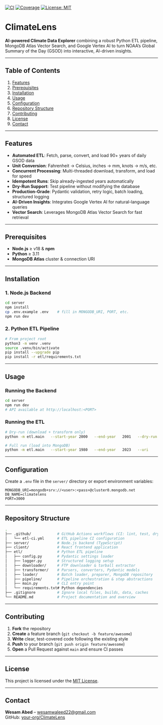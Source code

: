 [![CI](https://github.com/your-org/ClimateLens/actions/workflows/etl-ci.yml/badge.svg)](https://github.com/your-org/ClimateLens/actions/workflows/etl-ci.yml) [![Coverage](https://img.shields.io/codecov/c/github/your-org/ClimateLens)](https://codecov.io/gh/your-org/ClimateLens) [![License: MIT](https://img.shields.io/badge/License-MIT-blue.svg)](LICENSE)

# ClimateLens

**AI-powered Climate Data Explorer** combining a robust Python ETL pipeline, MongoDB Atlas Vector Search, and Google Vertex AI to turn NOAA’s Global Summary of the Day (GSOD) into interactive, AI-driven insights.

---

## Table of Contents

1. [Features](#features)  
2. [Prerequisites](#prerequisites)  
3. [Installation](#installation)  
4. [Usage](#usage)  
5. [Configuration](#configuration)  
6. [Repository Structure](#repository-structure)  
7. [Contributing](#contributing)  
8. [License](#license)  
9. [Contact](#contact)  

---

## Features

- **Automated ETL**: Fetch, parse, convert, and load 90+ years of daily GSOD data  
- **Unit Conversion**: Fahrenheit → Celsius, inches → mm, knots → m/s, etc.  
- **Concurrent Processing**: Multi-threaded download, transform, and load for speed  
- **Idempotent Runs**: Skip already-ingested years automatically  
- **Dry-Run Support**: Test pipeline without modifying the database  
- **Production-Grade**: Pydantic validation, retry logic, batch loading, structured logging  
- **AI-Driven Insights**: Integrates Google Vertex AI for natural-language queries  
- **Vector Search**: Leverages MongoDB Atlas Vector Search for fast retrieval  

---

## Prerequisites

- **Node.js** ≥ v18 & **npm**  
- **Python** ≥ 3.11  
- **MongoDB Atlas** cluster & connection URI  

---

## Installation

### 1. Node.js Backend

```bash
cd server
npm install
cp .env.example .env    # fill in MONGODB_URI, PORT, etc.
npm run dev
```

### 2. Python ETL Pipeline

```bash
# From project root
python3 -m venv .venv
source .venv/bin/activate
pip install --upgrade pip
pip install -r etl/requirements.txt
```

---

## Usage

### Running the Backend

```bash
cd server
npm run dev
# API available at http://localhost:<PORT>
```

### Running the ETL

```bash
# Dry-run (download + transform only)
python -m etl.main   --start-year 2000   --end-year   2001   --dry-run

# Full run (load into MongoDB)
python -m etl.main   --start-year 1980   --end-year   2023   --uri        "$MONGODB_URI"   --db-name    "$DB_NAME"   --log-level  DEBUG
```

---

## Configuration

Create a `.env` file in the `server/` directory or export environment variables:

```env
MONGODB_URI=mongodb+srv://<user>:<pass>@cluster0.mongodb.net
DB_NAME=climatelens
PORT=3000
```

---

## Repository Structure

```bash
.
├── .github/            # GitHub Actions workflows (CI: lint, test, dry-run ETL)
│   └── etl-ci.yml      # ETL pipeline CI configuration
├── server/             # Node.js backend (TypeScript)
├── client/             # React frontend application
├── etl/                # Python ETL pipeline
│   ├── config.py       # Pydantic settings loader
│   ├── logger.py       # Structured logging setup
│   ├── downloader/     # FTP downloader & tarball extractor
│   ├── transformer/    # Parsers, converters, Pydantic models
│   ├── loader/         # Batch loader, preparer, MongoDB repository
│   ├── pipeline/       # Pipeline orchestration & step abstractions
│   ├── main.py         # CLI entry point
│   └── requirements.txt# Python dependencies
├── .gitignore          # Ignore local files, builds, data, caches
└── README.md           # Project documentation and overview
```

---

## Contributing

1. **Fork** the repository  
2. **Create** a feature branch (`git checkout -b feature/awesome`)  
3. **Write** clear, test-covered code following the existing style  
4. **Push** to your branch (`git push origin feature/awesome`)  
5. **Open** a Pull Request against `main` and ensure CI passes  

---

## License

This project is licensed under the [MIT License](LICENSE).

---

## Contact

**Wesam Abed** – [wesamwaleed22@gmail.com](mailto:wesamwaleed22@gmail.com)  
GitHub: [your-org/ClimateLens](https://github.com/your-org/ClimateLens)  
